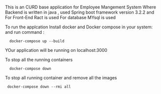 This is an CURD base application for Employee Mangement System
Where Backend is written in java , used Spring boot framework version 3.2.2 
and For Front-End Ract is used 
For database MYsql is used 

To run the applcation
  Install docker and Docker compose in your system:
    and run command : 
          
	  docker-compose up --build
    
 YOur application will be running on localhost:3000

 To stop all the running containers 

      docker-compose down

To stop all running container and remove all the images 

     docker-compose down --rmi all

     



    

